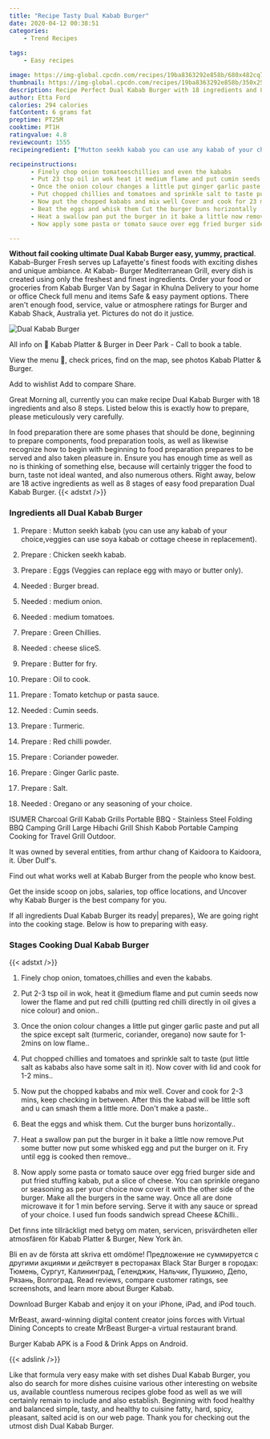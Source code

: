 ```yaml
---
title: "Recipe Tasty Dual Kabab Burger"
date: 2020-04-12 00:38:51
categories:
    - Trend Recipes
    
tags:
    - Easy recipes

image: https://img-global.cpcdn.com/recipes/19ba8363292e858b/680x482cq70/dual-kabab-burger-recipe-main-photo.jpg
thumbnail: https://img-global.cpcdn.com/recipes/19ba8363292e858b/350x250cq70/dual-kabab-burger-recipe-main-photo.jpg
description: Recipe Perfect Dual Kabab Burger with 18 ingredients and 8 stages of easy cooking.
author: Etta Ford
calories: 294 calories
fatContent: 6 grams fat
preptime: PT25M
cooktime: PT1H
ratingvalue: 4.8
reviewcount: 1555
recipeingredient: ["Mutton seekh kabab you can use any kabab of your choiceveggies can use soya kabab or cottage cheese in replacement", "Chicken seekh kabab", "Eggs Veggies can replace egg with mayo or butter only", "Burger bread", "medium onion", "medium tomatoes", "Green Chillies", "cheese sliceS", "Butter for fry", "Oil to cook", "Tomato ketchup or pasta sauce", "Cumin seeds", "Turmeric", "Red chilli powder", "Coriander poweder", "Ginger Garlic paste", "Salt", "Oregano or any seasoning of your choice"]

recipeinstructions: 
      - Finely chop onion tomatoeschillies and even the kababs 
      - Put 23 tsp oil in wok heat it medium flame and put cumin seeds now lower the flame and put red chilli putting red chilli directly in oil gives a nice colour and onion 
      - Once the onion colour changes a little put ginger garlic paste and put all the spice except salt turmeric coriander oregano now saute for 12mins on low flame 
      - Put chopped chillies and tomatoes and sprinkle salt to taste put little salt as kababs also have some salt in it Now cover with lid and cook for 12 mins 
      - Now put the chopped kababs and mix well Cover and cook for 23 mins keep checking in between After this the kabad will be little soft and u can smash them a little more Dont make a paste 
      - Beat the eggs and whisk them Cut the burger buns horizontally 
      - Heat a swallow pan put the burger in it bake a little now removePut some butter now put some whisked egg and put the burger on it Fry until egg is cooked then remove 
      - Now apply some pasta or tomato sauce over egg fried burger side and put fried stuffing kabab put a slice of cheese You can sprinkle oregano or seasoning as per your choice now cover it with the other side of the burger Make all the burgers in the same way Once all are done microwave it for 1 min before serving Serve it with any sauce or spread of your choice I used fun foods sandwich spread Cheese Chilli

---
```




**Without fail cooking ultimate Dual Kabab Burger easy, yummy, practical**. Kabab-Burger Fresh serves up Lafayette&#39;s finest foods with exciting dishes and unique ambiance. At Kabab- Burger Mediterranean Grill, every dish is created using only the freshest and finest ingredients. Order your food or groceries from Kabab Burger Van by Sagar in Khulna Delivery to your home or office Check full menu and items Safe &amp; easy payment options. There aren&#39;t enough food, service, value or atmosphere ratings for Burger and Kabab Shack, Australia yet. Pictures do not do it justice.


![Dual Kabab Burger](https://img-global.cpcdn.com/recipes/19ba8363292e858b/680x482cq70/dual-kabab-burger-recipe-main-photo.jpg "Dual Kabab Burger")



All info on 🍔 Kabab Platter &amp; Burger in Deer Park - Call to book a table.

View the menu 📙, check prices, find on the map, see photos Kabab Platter &amp; Burger.

Add to wishlist Add to compare Share.


Great Morning all, currently you can make recipe Dual Kabab Burger with 18 ingredients and also 8 steps. Listed below this is exactly how to prepare, please meticulously very carefully.

In food preparation there are some phases that should be done, beginning to prepare components, food preparation tools, as well as likewise recognize how to begin with beginning to food preparation prepares to be served and also taken pleasure in. Ensure you has enough time as well as no is thinking of something else, because will certainly trigger the food to burn, taste not ideal wanted, and also numerous others. Right away, below are 18 active ingredients as well as 8 stages of easy food preparation Dual Kabab Burger.
{{< adstxt />}}

### Ingredients all Dual Kabab Burger


1. Prepare  : Mutton seekh kabab (you can use any kabab of your choice,veggies can use soya kabab or cottage cheese in replacement).

1. Prepare  : Chicken seekh kabab.

1. Prepare  : Eggs (Veggies can replace egg with mayo or butter only).

1. Needed  : Burger bread.

1. Needed  : medium onion.

1. Needed  : medium tomatoes.

1. Prepare  : Green Chillies.

1. Needed  : cheese sliceS.

1. Prepare  : Butter for fry.

1. Prepare  : Oil to cook.

1. Prepare  : Tomato ketchup or pasta sauce.

1. Needed  : Cumin seeds.

1. Prepare  : Turmeric.

1. Prepare  : Red chilli powder.

1. Prepare  : Coriander poweder.

1. Prepare  : Ginger Garlic paste.

1. Prepare  : Salt.

1. Needed  : Oregano or any seasoning of your choice.


ISUMER Charcoal Grill Kabab Grills Portable BBQ - Stainless Steel Folding BBQ Camping Grill Large Hibachi Grill Shish Kabob Portable Camping Cooking for Travel Grill Outdoor.

It was owned by several entities, from arthur chang of Kaidoora to Kaidoora, it. Über Dulf&#39;s.

Find out what works well at Kabab Burger from the people who know best.

Get the inside scoop on jobs, salaries, top office locations, and Uncover why Kabab Burger is the best company for you.


If all ingredients Dual Kabab Burger its ready| prepares}, We are going right into the cooking stage. Below is how to preparing with easy.

### Stages Cooking Dual Kabab Burger

{{< adstxt />}}


1. Finely chop onion, tomatoes,chillies and even the kababs.



1. Put 2-3 tsp oil in wok, heat it @medium flame and put cumin seeds now lower the flame and put red chilli (putting red chilli directly in oil gives a nice colour) and onion..



1. Once the onion colour changes a little put ginger garlic paste and put all the spice except salt (turmeric, coriander, oregano) now saute for 1-2mins on low flame..



1. Put chopped chillies and tomatoes and sprinkle salt to taste (put little salt as kababs also have some salt in it). Now cover with lid and cook for 1-2 mins..



1. Now put the chopped kababs and mix well. Cover and cook for 2-3 mins, keep checking in between. After this the kabad will be little soft and u can smash them a little more. Don&#39;t make a paste..



1. Beat the eggs and whisk them. Cut the burger buns horizontally..



1. Heat a swallow pan put the burger in it bake a little now remove.Put some butter now put some whisked egg and put the burger on it. Fry until egg is cooked then remove..



1. Now apply some pasta or tomato sauce over egg fried burger side and put fried stuffing kabab, put a slice of cheese. You can sprinkle oregano or seasoning as per your choice now cover it with the other side of the burger. Make all the burgers in the same way. Once all are done microwave it for 1 min before serving. Serve it with any sauce or spread of your choice. I used fun foods sandwich spread Cheese &amp;Chilli..




Det finns inte tillräckligt med betyg om maten, servicen, prisvärdheten eller atmosfären för Kabab Platter &amp; Burger, New York än.

Bli en av de första att skriva ett omdöme! Предложение не суммируется с другими акциями и действует в ресторанах Black Star Burger в городах: Тюмень, Сургут, Калининград, Геленджик, Нальчик, Пушкино, Депо, Рязань, Волгоград. ‎Read reviews, compare customer ratings, see screenshots, and learn more about Burger Kabab.

Download Burger Kabab and enjoy it on your iPhone, iPad, and iPod touch.

MrBeast, award-winning digital content creator joins forces with Virtual Dining Concepts to create MrBeast Burger-a virtual restaurant brand.

Burger Kabab APK is a Food &amp; Drink Apps on Android.


{{< adslink />}}

Like that formula very easy make with set dishes Dual Kabab Burger, you also do search for more dishes cuisine various other interesting on website us, available countless numerous recipes globe food as well as we will certainly remain to include and also establish. Beginning with food healthy and balanced simple, tasty, and healthy to cuisine fatty, hard, spicy, pleasant, salted acid is on our web page. Thank you for checking out the utmost dish Dual Kabab Burger.
